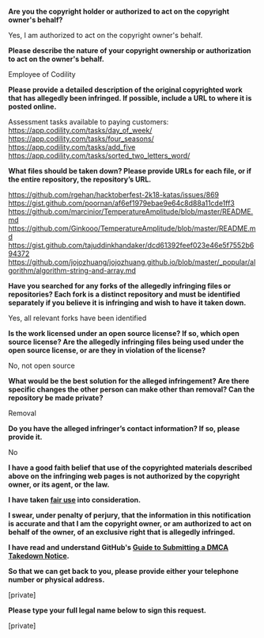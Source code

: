 **Are you the copyright holder or authorized to act on the copyright owner's behalf?**

Yes, I am authorized to act on the copyright owner's behalf.

**Please describe the nature of your copyright ownership or authorization to act on the owner's behalf.**

Employee of Codility

**Please provide a detailed description of the original copyrighted work that has allegedly been infringed. If possible, include a URL to where it is posted online.**

Assessment tasks available to paying customers:  
https://app.codility.com/tasks/day_of_week/  
https://app.codility.com/tasks/four_seasons/  
https://app.codility.com/tasks/add_five  
https://app.codility.com/tasks/sorted_two_letters_word/

**What files should be taken down? Please provide URLs for each file, or if the entire repository, the repository’s URL.**

https://github.com/rgehan/hacktoberfest-2k18-katas/issues/869  
https://gist.github.com/poornan/af6ef1979ebae9e64c8d88a11cde1ff3  
https://github.com/marcinior/TemperatureAmplitude/blob/master/README.md  
https://github.com/Ginkooo/TemperatureAmplitude/blob/master/README.md  
https://gist.github.com/tajuddinkhandaker/dcd61392feef023e46e5f7552b694372  
https://github.com/jojozhuang/jojozhuang.github.io/blob/master/_popular/algorithm/algorithm-string-and-array.md

**Have you searched for any forks of the allegedly infringing files or repositories? Each fork is a distinct repository and must be identified separately if you believe it is infringing and wish to have it taken down.**

Yes, all relevant forks have been identified

**Is the work licensed under an open source license? If so, which open source license? Are the allegedly infringing files being used under the open source license, or are they in violation of the license?**

No, not open source

**What would be the best solution for the alleged infringement? Are there specific changes the other person can make other than removal? Can the repository be made private?**

Removal

**Do you have the alleged infringer’s contact information? If so, please provide it.**

No

**I have a good faith belief that use of the copyrighted materials described above on the infringing web pages is not authorized by the copyright owner, or its agent, or the law.**

**I have taken <a href="https://www.lumendatabase.org/topics/22">fair use</a> into consideration.**

**I swear, under penalty of perjury, that the information in this notification is accurate and that I am the copyright owner, or am authorized to act on behalf of the owner, of an exclusive right that is allegedly infringed.**

**I have read and understand GitHub's <a href="https://help.github.com/articles/guide-to-submitting-a-dmca-takedown-notice/">Guide to Submitting a DMCA Takedown Notice</a>.**

**So that we can get back to you, please provide either your telephone number or physical address.**

[private]

**Please type your full legal name below to sign this request.**

[private]
